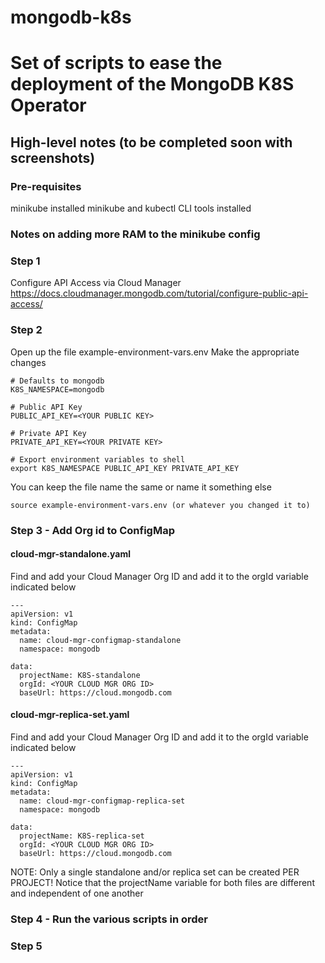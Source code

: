 # mongodb-k8s
# Set of scripts to ease the deployment of the MongoDB K8S Operator

## High-level notes (to be completed soon with screenshots)

### Pre-requisites
minikube installed
minikube and kubectl CLI tools installed

### Notes on adding more RAM to the minikube config

### Step 1
Configure API Access via Cloud Manager
https://docs.cloudmanager.mongodb.com/tutorial/configure-public-api-access/

### Step 2
Open up the file example-environment-vars.env
Make the appropriate changes

```
# Defaults to mongodb
K8S_NAMESPACE=mongodb

# Public API Key
PUBLIC_API_KEY=<YOUR PUBLIC KEY>

# Private API Key
PRIVATE_API_KEY=<YOUR PRIVATE KEY>

# Export environment variables to shell
export K8S_NAMESPACE PUBLIC_API_KEY PRIVATE_API_KEY

```

You can keep the file name the same or name it something else

```
source example-environment-vars.env (or whatever you changed it to)
```

### Step 3 - Add Org id to ConfigMap
#### cloud-mgr-standalone.yaml
Find and add your Cloud Manager Org ID and add it to the orgId variable indicated below

```
---
apiVersion: v1
kind: ConfigMap
metadata:
  name: cloud-mgr-configmap-standalone
  namespace: mongodb

data:
  projectName: K8S-standalone
  orgId: <YOUR CLOUD MGR ORG ID>
  baseUrl: https://cloud.mongodb.com
```

#### cloud-mgr-replica-set.yaml
Find and add your Cloud Manager Org ID and add it to the orgId variable indicated below

```
---
apiVersion: v1
kind: ConfigMap
metadata:
  name: cloud-mgr-configmap-replica-set
  namespace: mongodb

data:
  projectName: K8S-replica-set
  orgId: <YOUR CLOUD MGR ORG ID>
  baseUrl: https://cloud.mongodb.com
```

NOTE: Only a single standalone and/or replica set can be created PER PROJECT!  Notice that the projectName variable for both files are different and independent of one another

### Step 4 - Run the various scripts in order

### Step 5 

